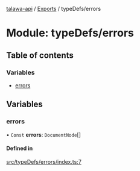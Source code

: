 [talawa-api](../README.md) / [Exports](../modules.md) / typeDefs/errors

# Module: typeDefs/errors

## Table of contents

### Variables

- [errors](typeDefs_errors.md#errors)

## Variables

### errors

• `Const` **errors**: `DocumentNode`[]

#### Defined in

[src/typeDefs/errors/index.ts:7](https://github.com/PalisadoesFoundation/talawa-api/blob/e5f7a9d/src/typeDefs/errors/index.ts#L7)
